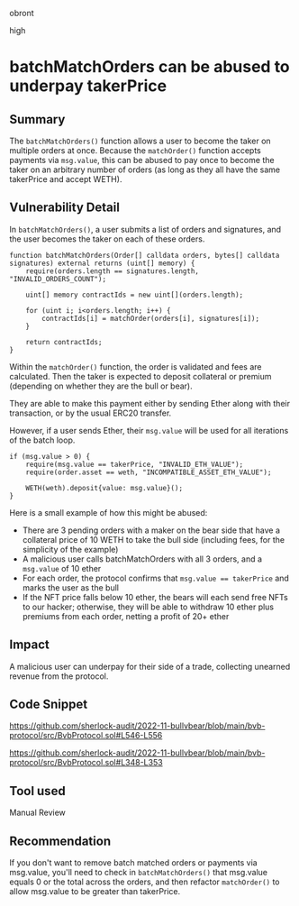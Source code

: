 obront

high

# batchMatchOrders can be abused to underpay takerPrice

## Summary

The `batchMatchOrders()` function allows a user to become the taker on multiple orders at once. Because the `matchOrder()` function accepts payments via `msg.value`, this can be abused to pay once to become the taker on an arbitrary number of orders (as long as they all have the same takerPrice and accept WETH).

## Vulnerability Detail

In `batchMatchOrders()`, a user submits a list of orders and signatures, and the user becomes the taker on each of these orders. 

```solidity
function batchMatchOrders(Order[] calldata orders, bytes[] calldata signatures) external returns (uint[] memory) {
    require(orders.length == signatures.length, "INVALID_ORDERS_COUNT");

    uint[] memory contractIds = new uint[](orders.length);

    for (uint i; i<orders.length; i++) {
        contractIds[i] = matchOrder(orders[i], signatures[i]);
    }

    return contractIds;
}
```
Within the `matchOrder()` function, the order is validated and fees are calculated. Then the taker is expected to deposit collateral or premium (depending on whether they are the bull or bear).

They are able to make this payment either by sending Ether along with their transaction, or by the usual ERC20 transfer. 

However, if a user sends Ether, their `msg.value` will be used for all iterations of the batch loop.

```solidity
if (msg.value > 0) {
    require(msg.value == takerPrice, "INVALID_ETH_VALUE");
    require(order.asset == weth, "INCOMPATIBLE_ASSET_ETH_VALUE");

    WETH(weth).deposit{value: msg.value}();
}
```
Here is a small example of how this might be abused:
- There are 3 pending orders with a maker on the bear side that have a collateral price of 10 WETH to take the bull side (including fees, for the simplicity of the example)
- A malicious user calls batchMatchOrders with all 3 orders, and a `msg.value` of 10 ether
- For each order, the protocol confirms that `msg.value == takerPrice` and marks the user as the bull
- If the NFT price falls below 10 ether, the bears will each send free NFTs to our hacker; otherwise, they will be able to withdraw 10 ether plus premiums from each order, netting a profit of 20+ ether

## Impact

A malicious user can underpay for their side of a trade, collecting unearned revenue from the protocol.

## Code Snippet

https://github.com/sherlock-audit/2022-11-bullvbear/blob/main/bvb-protocol/src/BvbProtocol.sol#L546-L556

https://github.com/sherlock-audit/2022-11-bullvbear/blob/main/bvb-protocol/src/BvbProtocol.sol#L348-L353

## Tool used

Manual Review

## Recommendation

If you don't want to remove batch matched orders or payments via msg.value, you'll need to check in `batchMatchOrders()` that msg.value equals 0 or the total across the orders, and then refactor `matchOrder()` to allow msg.value to be greater than takerPrice.